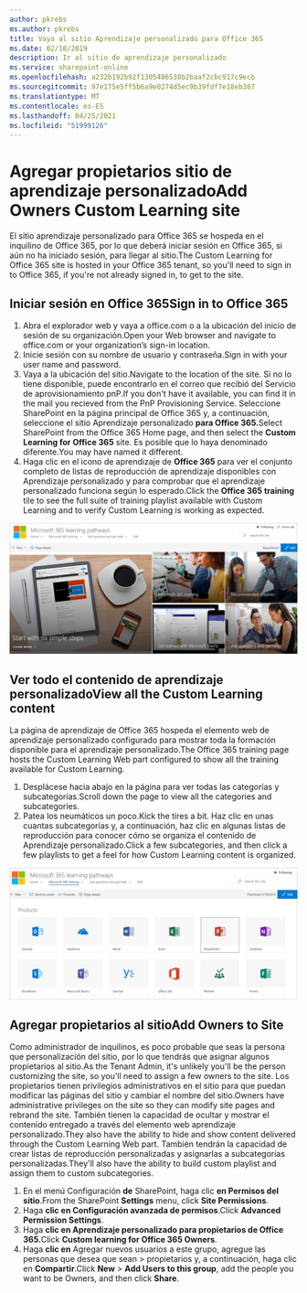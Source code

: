 ```yaml
---
author: pkrebs
ms.author: pkrebs
title: Vaya al sitio Aprendizaje personalizado para Office 365
ms.date: 02/18/2019
description: Ir al sitio de aprendizaje personalizado
ms.service: sharepoint-online
ms.openlocfilehash: a232b192b92f1305486538b2baaf2cbc917c9ecb
ms.sourcegitcommit: 97e175e5ff5b6a9e0274d5ec9b39fdf7e18eb387
ms.translationtype: MT
ms.contentlocale: es-ES
ms.lasthandoff: 04/25/2021
ms.locfileid: "51999126"
---
```

# <a name="add-owners-custom-learning-site"></a><span data-ttu-id="21e89-103">Agregar propietarios sitio de aprendizaje personalizado</span><span class="sxs-lookup"><span data-stu-id="21e89-103">Add Owners Custom Learning site</span></span>

<span data-ttu-id="21e89-104">El sitio aprendizaje personalizado para Office 365 se hospeda en el inquilino de Office 365, por lo que deberá iniciar sesión en Office 365, si aún no ha iniciado sesión, para llegar al sitio.</span><span class="sxs-lookup"><span data-stu-id="21e89-104">The Custom Learning for Office 365 site is hosted in your Office 365 tenant, so you'll need to sign in to Office 365, if you're not already signed in, to get to the site.</span></span> 

## <a name="sign-in-to-office-365"></a><span data-ttu-id="21e89-105">Iniciar sesión en Office 365</span><span class="sxs-lookup"><span data-stu-id="21e89-105">Sign in to Office 365</span></span> 

1.  <span data-ttu-id="21e89-106">Abra el explorador web y vaya a office.com o a la ubicación del inicio de sesión de su organización.</span><span class="sxs-lookup"><span data-stu-id="21e89-106">Open your Web browser and navigate to office.com or your organization’s sign-in location.</span></span> 
2.  <span data-ttu-id="21e89-107">Inicie sesión con su nombre de usuario y contraseña.</span><span class="sxs-lookup"><span data-stu-id="21e89-107">Sign in with your user name and password.</span></span>
3.  <span data-ttu-id="21e89-108">Vaya a la ubicación del sitio.</span><span class="sxs-lookup"><span data-stu-id="21e89-108">Navigate to the location of the site.</span></span> <span data-ttu-id="21e89-109">Si no lo tiene disponible, puede encontrarlo en el correo que recibió del Servicio de aprovisionamiento pnP.</span><span class="sxs-lookup"><span data-stu-id="21e89-109">If you don't have it available, you can find it in the mail you recieved from the PnP Provisioning Service.</span></span> <span data-ttu-id="21e89-110">Seleccione SharePoint en la página principal de Office 365 y, a continuación, seleccione el sitio Aprendizaje personalizado **para Office 365.**</span><span class="sxs-lookup"><span data-stu-id="21e89-110">Select SharePoint from the Office 365 Home page, and then select the **Custom Learning for Office 365** site.</span></span> <span data-ttu-id="21e89-111">Es posible que lo haya denominado diferente.</span><span class="sxs-lookup"><span data-stu-id="21e89-111">You may have named it different.</span></span> 
5. <span data-ttu-id="21e89-112">Haga clic en el icono de aprendizaje de **Office 365** para ver el conjunto completo de listas de reproducción de aprendizaje disponibles con Aprendizaje personalizado y para comprobar que el aprendizaje personalizado funciona según lo esperado.</span><span class="sxs-lookup"><span data-stu-id="21e89-112">Click the **Office 365 training** tile to see the full suite of training playlist available with Custom Learning and to verify Custom Learning is working as expected.</span></span> 

![cg-goto.png](media/cg-goto.png)

## <a name="view-all-the-custom-learning-content"></a><span data-ttu-id="21e89-114">Ver todo el contenido de aprendizaje personalizado</span><span class="sxs-lookup"><span data-stu-id="21e89-114">View all the Custom Learning content</span></span>
<span data-ttu-id="21e89-115">La página de aprendizaje de Office 365 hospeda el elemento web de aprendizaje personalizado configurado para mostrar toda la formación disponible para el aprendizaje personalizado.</span><span class="sxs-lookup"><span data-stu-id="21e89-115">The Office 365 training page hosts the Custom Learning Web part configured to show all the training available for Custom Learning.</span></span> 

1. <span data-ttu-id="21e89-116">Desplácese hacia abajo en la página para ver todas las categorías y subcategorías.</span><span class="sxs-lookup"><span data-stu-id="21e89-116">Scroll down the page to view all the categories and subcategories.</span></span>
2. <span data-ttu-id="21e89-117">Patea los neumáticos un poco.</span><span class="sxs-lookup"><span data-stu-id="21e89-117">Kick the tires a bit.</span></span> <span data-ttu-id="21e89-118">Haz clic en unas cuantas subcategorías y, a continuación, haz clic en algunas listas de reproducción para conocer cómo se organiza el contenido de Aprendizaje personalizado.</span><span class="sxs-lookup"><span data-stu-id="21e89-118">Click a few subcategories, and then click a few playlists to get a feel for how Custom Learning content is organized.</span></span> 

![cg-gotoall.png](media/cg-gotoall.png)

## <a name="add-owners-to-site"></a><span data-ttu-id="21e89-120">Agregar propietarios al sitio</span><span class="sxs-lookup"><span data-stu-id="21e89-120">Add Owners to Site</span></span>
<span data-ttu-id="21e89-121">Como administrador de inquilinos, es poco probable que seas la persona que personalización del sitio, por lo que tendrás que asignar algunos propietarios al sitio.</span><span class="sxs-lookup"><span data-stu-id="21e89-121">As the Tenant Admin, it's unlikely you'll be the person customizing the site, so you'll need to assign a few owners to the site.</span></span> <span data-ttu-id="21e89-122">Los propietarios tienen privilegios administrativos en el sitio para que puedan modificar las páginas del sitio y cambiar el nombre del sitio.</span><span class="sxs-lookup"><span data-stu-id="21e89-122">Owners have administrative privileges on the site so they can modify site pages and rebrand the site.</span></span> <span data-ttu-id="21e89-123">También tienen la capacidad de ocultar y mostrar el contenido entregado a través del elemento web aprendizaje personalizado.</span><span class="sxs-lookup"><span data-stu-id="21e89-123">They also have the ability to hide and show content delivered through the Custom Learning Web part.</span></span> <span data-ttu-id="21e89-124">También tendrán la capacidad de crear listas de reproducción personalizadas y asignarlas a subcategorías personalizadas.</span><span class="sxs-lookup"><span data-stu-id="21e89-124">They'll also have the ability to build custom playlist and assign them to custom subcategories.</span></span>  

1. <span data-ttu-id="21e89-125">En el menú Configuración **de** SharePoint, haga clic **en Permisos del sitio**.</span><span class="sxs-lookup"><span data-stu-id="21e89-125">From the SharePoint **Settings** menu, click **Site Permissions**.</span></span>
2. <span data-ttu-id="21e89-126">Haga **clic en Configuración avanzada de permisos**.</span><span class="sxs-lookup"><span data-stu-id="21e89-126">Click **Advanced Permission Settings**.</span></span>
3. <span data-ttu-id="21e89-127">Haga **clic en Aprendizaje personalizado para propietarios de Office 365.**</span><span class="sxs-lookup"><span data-stu-id="21e89-127">Click **Custom learning for Office 365 Owners**.</span></span>
4. <span data-ttu-id="21e89-128">Haga **clic en** Agregar nuevos usuarios a este grupo, agregue las personas que desea que sean  >  propietarios y, a continuación, haga clic en **Compartir**.</span><span class="sxs-lookup"><span data-stu-id="21e89-128">Click **New** > **Add Users to this group**, add the people you want to be Owners, and then click **Share**.</span></span>

